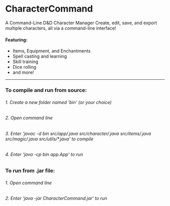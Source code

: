 # CharacterCommand
A Command-Line D&amp;D Character Manager
Create, edit, save, and export multiple characters, all via a command-line interface!
#### Featuring:
- Items, Equipment, and Enchantments
- Spell casting and learning
- Skill training
- Dice rolling
- and more!

___
### To compile and run from source:
###### 1. Create a new folder named 'bin' (or your choice)
###### 2. Open command line
###### 3. Enter 'javac -d bin src/app/*.java src/character/*.java src/items/*.java src/magic/*.java src/utils/*.java' to compile
###### 4. Enter 'java -cp bin app.App' to run
### To run from .jar file:
###### 1. Open command line
###### 2. Enter 'java -jar CharacterCommand.jar' to run
